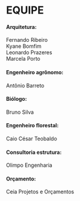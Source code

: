 # EQUIPE

#### Arquitetura:

Fernando Ribeiro <br/> Kyane Bomfim <br/> Leonardo Prazeres <br/> Marcela Porto

#### Engenheiro agrônomo:
Antônio Barreto

#### Biólogo: 
Bruno Silva 

#### Engenheiro florestal: 
Caio César Teobaldo

#### Consultoria estrutura:
Olimpo Engenharia

#### Orçamento:
Ceia Projetos e Orçamentos